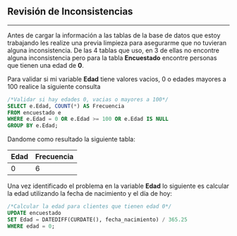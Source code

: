 ## Revisión de Inconsistencias

-----
Antes de cargar la información a las tablas de la base de datos que estoy trabajando les realize una previa limpieza para asegurarme que no tuvieran alguna inconsistencia. De las 4 tablas que uso, en 3 de ellas no encontre alguna inconsistencia pero para la tabla **Encuestado** encontre personas que tienen una edad de **0**.

Para validar si mi variable **Edad** tiene valores vacios, 0 o edades mayores a 100 realice la siguiente consulta 

```sql
/*Validar si hay edades 0, vacias o mayores a 100*/
SELECT e.Edad, COUNT(*) AS Frecuencia
FROM encuestado e 
WHERE e.Edad = 0 OR e.Edad >= 100 OR e.Edad IS NULL
GROUP BY e.Edad;
```

Dandome como resultado la siguiente tabla:

| Edad 	| Frecuencia |
|---	|---	|
| 0	    |  6 	|

Una vez identificado el problema en la variable **Edad** lo siguiente es calcular la edad utilizando la fecha de nacimiento y el día de hoy:

```sql
/*Calcular la edad para clientes que tienen edad 0*/
UPDATE encuestado
SET Edad = DATEDIFF(CURDATE(), fecha_nacimiento) / 365.25
WHERE edad = 0;
```